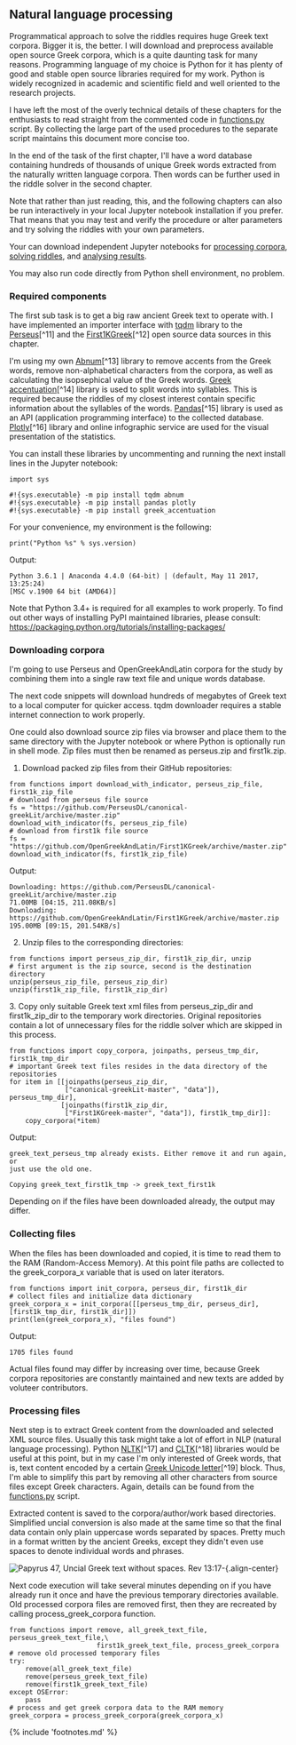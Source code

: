 ## Natural language processing

Programmatical approach to solve the riddles requires huge Greek text corpora.
Bigger it is, the better. I will download and preprocess available open source
Greek corpora, which is a quite daunting task for many reasons. Programming
language of my choice is Python<!-- cite author="python.org" title="Python" date="" location="" type="website" href="http://python.org" --> for it has plenty of good and stable open source
libraries required for my work. Python is widely recognized in academic and
scientific field and well oriented to the research projects.

I have left the most of the overly technical details of these chapters
for the enthusiasts to read straight from the commented code in
[functions.py](https://git.io/vAS2Z)<!-- cite author="Marko Manninen" title="functions.py" date="2018" location="" type="website" href="https://git.io/vAS2Z" --> script. By collecting the large
part of the used procedures to the separate script maintains this
document more concise too.

In the end of the task of the first chapter, I'll have a word database
containing hundreds of thousands of unique Greek words extracted from
the naturally written language corpora. Then words can be further used
in the riddle solver in the second chapter.

<!-- note -->
Note that rather than just reading, this, and the following chapters can also be
run interactively in your local Jupyter notebook<!-- cite author="jupyter.org" title="Jupyter notebook" date="" location="" type="website" href="https://jupyter.org" -->
installation if you prefer. That means that you may test and verify the
procedure or alter parameters and try solving the riddles with your own
parameters.
<!-- endnote -->

Your can download independent Jupyter notebooks for
[processing corpora](https://git.io/vASwM)<!-- cite author="Marko Manninen" title="Processing corpora" date="2018" location="" type="website" href="https://git.io/vASwM" -->,
[solving riddles](https://git.io/vASrY)<!-- cite author="Marko Manninen" title="Solving riddles" date="2018" location="" type="website" href="https://git.io/vASrY" -->, and
[analysing results](https://git.io/vASrY)<!-- cite author="Marko Manninen" title="Analysing results" date="2018" location="" type="website" href="https://git.io/vASrY" -->.

You may also run code directly from Python shell<!-- cite author="python.org" title="Python shell" date="" location="" type="website" href="https://www.python.org/shell/" -->
environment, no problem.

### Required components

The first sub task is to get a big raw ancient Greek text to operate
with. I have implemented an importer interface with
[tqdm](https://github.com/tqdm/tqdm) library to the
[Perseus](http://www.perseus.tufts.edu/hopper/opensource/download)[^11]
and the
[First1KGreek](http://opengreekandlatin.github.io/First1KGreek/)[^12]
open source data sources in this chapter.

I'm using my own [Abnum](https://github.com/markomanninen/abnum3)[^13]
library to remove accents from the Greek words, remove non-alphabetical
characters from the corpora, as well as calculating the isopsephical
value of the Greek words. [Greek
accentuation](https://github.com/jtauber/greek-accentuation)[^14]
library is used to split words into syllables. This is required because
the riddles of my closest interest contain specific information about
the syllables of the words. [Pandas](http://pandas.pydata.org/)[^15]
library is used as an API (application programming interface) to the
collected database. [Plotly](https://plot.ly/)[^16] library and online
infographic service are used for the visual presentation of the
statistics.

You can install these libraries by uncommenting and running the next
install lines in the Jupyter notebook:

``` {.sourceCode .python}
import sys

#!{sys.executable} -m pip install tqdm abnum
#!{sys.executable} -m pip install pandas plotly
#!{sys.executable} -m pip install greek_accentuation
```

For your convenience, my environment is the following:

``` {.sourceCode .python}
print("Python %s" % sys.version)
```

Output:

``` {.sourceCode .txt}
Python 3.6.1 | Anaconda 4.4.0 (64-bit) | (default, May 11 2017, 13:25:24)
[MSC v.1900 64 bit (AMD64)]
```

Note that Python 3.4+ is required for all examples to work properly. To
find out other ways of installing PyPI maintained libraries, please
consult: <https://packaging.python.org/tutorials/installing-packages/>

### Downloading corpora

I'm going to use Perseus and OpenGreekAndLatin corpora for the study by
combining them into a single raw text file and unique words database.

The next code snippets will download hundreds of megabytes of Greek text
to a local computer for quicker access. tqdm downloader requires a
stable internet connection to work properly.

One could also download source zip files via browser and place them to
the same directory with the Jupyter notebook or where Python is
optionally run in shell mode. Zip files must then be renamed as
perseus.zip and first1k.zip.

1.  Download packed zip files from their GitHub repositories:

``` {.sourceCode .python}
from functions import download_with_indicator, perseus_zip_file, first1k_zip_file
# download from perseus file source
fs = "https://github.com/PerseusDL/canonical-greekLit/archive/master.zip"
download_with_indicator(fs, perseus_zip_file)
# download from first1k file source
fs = "https://github.com/OpenGreekAndLatin/First1KGreek/archive/master.zip"
download_with_indicator(fs, first1k_zip_file)
```

Output:

``` {.sourceCode .txt}
Downloading: https://github.com/PerseusDL/canonical-greekLit/archive/master.zip
71.00MB [04:15, 211.08KB/s]
Downloading: https://github.com/OpenGreekAndLatin/First1KGreek/archive/master.zip
195.00MB [09:15, 201.54KB/s]
```

2.  Unzip files to the corresponding directories:

``` {.sourceCode .python}
from functions import perseus_zip_dir, first1k_zip_dir, unzip
# first argument is the zip source, second is the destination directory
unzip(perseus_zip_file, perseus_zip_dir)
unzip(first1k_zip_file, first1k_zip_dir)
```

3\. Copy only suitable Greek text xml files from perseus\_zip\_dir and
first1k\_zip\_dir to the temporary work directories. Original
repositories contain a lot of unnecessary files for the riddle solver
which are skipped in this process.

``` {.sourceCode .python}
from functions import copy_corpora, joinpaths, perseus_tmp_dir, first1k_tmp_dir
# important Greek text files resides in the data directory of the repositories
for item in [[joinpaths(perseus_zip_dir,
              ["canonical-greekLit-master", "data"]), perseus_tmp_dir],
             [joinpaths(first1k_zip_dir,
              ["First1KGreek-master", "data"]), first1k_tmp_dir]]:
    copy_corpora(*item)
```

Output:

``` {.sourceCode .txt}
greek_text_perseus_tmp already exists. Either remove it and run again, or
just use the old one.

Copying greek_text_first1k_tmp -> greek_text_first1k
```

Depending on if the files have been downloaded already, the output may
differ.

### Collecting files

When the files has been downloaded and copied, it is time to read them
to the RAM (Random-Access Memory). At this point file paths are
collected to the greek\_corpora\_x variable that is used on later
iterators.

``` {.sourceCode .python}
from functions import init_corpora, perseus_dir, first1k_dir
# collect files and initialize data dictionary
greek_corpora_x = init_corpora([[perseus_tmp_dir, perseus_dir], [first1k_tmp_dir, first1k_dir]])
print(len(greek_corpora_x), "files found")
```

Output:

``` {.sourceCode .text}
1705 files found
```

Actual files found may differ by increasing over time, because Greek
corpora repositories are constantly maintained and new texts are added
by voluteer contributors.

### Processing files

Next step is to extract Greek content from the downloaded and selected
XML source files. Usually this task might take a lot of effort in NLP
(natural language processing). Python [NLTK](https://www.nltk.org/)[^17]
and [CLTK](https://github.com/cltk/cltk)[^18] libraries would be useful
at this point, but in my case I'm only interested of Greek words, that
is, text content encoded by a certain [Greek Unicode
letter](https://en.wikipedia.org/wiki/Greek_alphabet#Greek_in_Unicode)[^19]
block. Thus, I'm able to simplify this part by removing all other
characters from source files except Greek characters. Again, details can
be found from the [functions.py](https://git.io/vAS2Z) script.

Extracted content is saved to the corpora/author/work based directories.
Simplified uncial conversion is also made at the same time so that the
final data contain only plain uppercase words separated by spaces.
Pretty much in a format written by the ancient Greeks, except they
didn't even use spaces to denote individual words and phrases.

![Papyrus 47, Uncial Greek text without spaces. Rev
13:17-](P47.png){.align-center}

Next code execution will take several minutes depending on if you have
already run it once and have the previous temporary directories
available. Old processed corpora files are removed first, then they are
recreated by calling process\_greek\_corpora function.

``` {.sourceCode .python}
from functions import remove, all_greek_text_file, perseus_greek_text_file,\
                      first1k_greek_text_file, process_greek_corpora
# remove old processed temporary files
try:
    remove(all_greek_text_file)
    remove(perseus_greek_text_file)
    remove(first1k_greek_text_file)
except OSError:
    pass
# process and get greek corpora data to the RAM memory
greek_corpora = process_greek_corpora(greek_corpora_x)
```

{% include 'footnotes.md' %}
